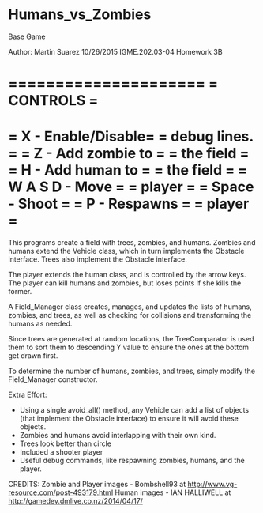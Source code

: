 # Humans_vs_Zombies
Base Game

Author: Martin Suarez
10/26/2015
IGME.202.03-04
Homework 3B

=====================
=     CONTROLS      =
=====================
= X - Enable/Disable=
=     debug lines.  = 
= Z - Add zombie to =
=     the field     =
= H - Add human to  =
=     the field     =
= W A S D - Move    =
=         player    =
= Space - Shoot     =
= P - Respawns      =
=      player       =
=====================
                    
This programs create a field with trees, zombies, and humans.
Zombies and humans extend the Vehicle class, which in turn
implements the Obstacle interface. Trees also implement the
Obstacle interface.

The player extends the human class, and is controlled by the arrow 
keys. The player can kill humans and zombies, but loses points if
she kills the former.

A Field_Manager class creates, manages, and updates the lists
of humans, zombies, and trees, as well as checking for collisions
and transforming the humans as needed.

Since trees are generated at random locations, the TreeComparator
is used them to sort them to descending Y value to ensure the ones
at the bottom get drawn first.

To determine the number of humans, zombies, and trees, simply modify
the Field_Manager constructor.

Extra Effort: 
* Using a single avoid_all() method, any Vehicle can add a list of
objects (that implement the Obstacle interface) to ensure it will
avoid these objects. 
* Zombies and humans avoid interlapping with their own kind.
* Trees look better than circle
* Included a shooter player
* Useful debug commands, like respawning zombies, humans, and the player.

CREDITS:
Zombie and Player images - Bombshell93 at http://www.vg-resource.com/post-493179.html
Human images - IAN HALLIWELL at http://gamedev.dmlive.co.nz/2014/04/17/
